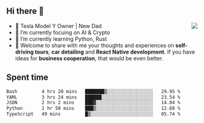 ## Hi there 👋
<img align="right" src="https://github-readme-stats.vercel.app/api?username=ljunb&show_icons=true&icon_color=CE1D2D&text_color=718096&bg_color=00000000&hide_title=true&hide_border=true" />

- 🚗 Tesla Model Y Owner | New Dad
- 🔭 I’m currently focuing on AI & Crypto
- 🌱 I’m currently learning Python, Rust
- 💬 Welcome to share with me your thoughts and experiences on **self-driving tours**, **car detailing** and **React Native development**. If you have ideas for **business cooperation**, that would be even better.




## Spent time
<!--START_SECTION:waka-->

```txt
Bash         4 hrs 20 mins   ███████▒░░░░░░░░░░░░░░░░░   29.95 %
YAML         3 hrs 24 mins   ██████░░░░░░░░░░░░░░░░░░░   23.54 %
JSON         2 hrs 2 mins    ███▓░░░░░░░░░░░░░░░░░░░░░   14.04 %
Python       1 hr 50 mins    ███▒░░░░░░░░░░░░░░░░░░░░░   12.68 %
TypeScript   49 mins         █▒░░░░░░░░░░░░░░░░░░░░░░░   05.74 %
```

<!--END_SECTION:waka-->
